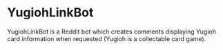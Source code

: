# YugiohLinkBot
YugiohLinkBot is a Reddit bot which creates comments displaying Yugioh card information when requested (Yugioh is a collectable card game).
